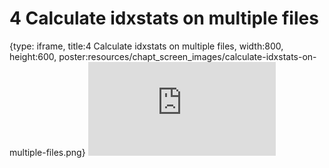 # 4 Calculate idxstats on multiple files
 
{type: iframe, title:4 Calculate idxstats on multiple files, width:800, height:600, poster:resources/chapt_screen_images/calculate-idxstats-on-multiple-files.png}
![](https://jhudatascience.org/AnVIL_Book_WDL/no_toc/calculate-idxstats-on-multiple-files.html)
 

 
